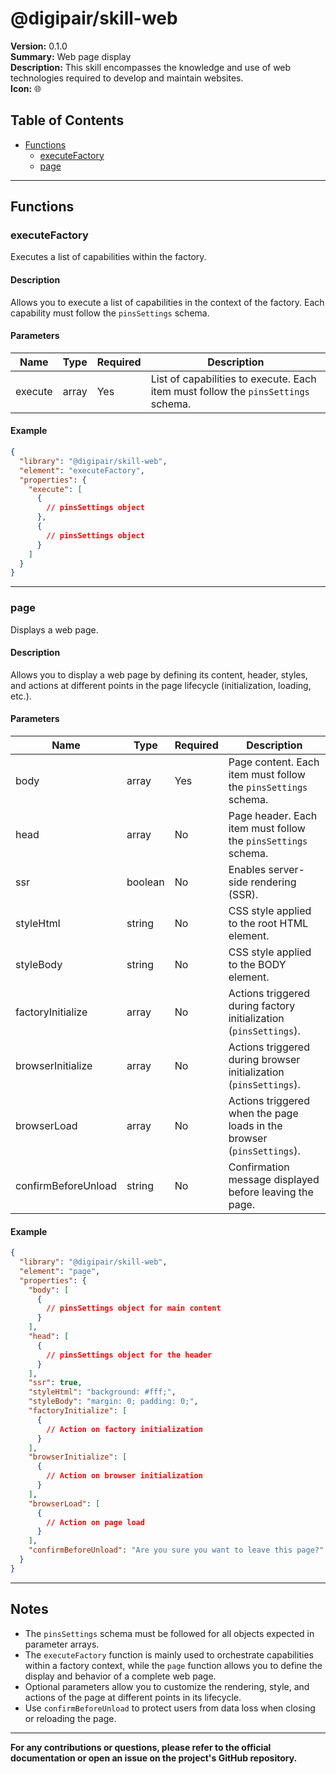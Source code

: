 # @digipair/skill-web

**Version:** 0.1.0  
**Summary:** Web page display  
**Description:** This skill encompasses the knowledge and use of web technologies required to develop and maintain websites.  
**Icon:** 🌐

## Table of Contents

- [Functions](#functions)
  - [executeFactory](#executefactory)
  - [page](#page)

---

## Functions

### executeFactory

Executes a list of capabilities within the factory.

#### Description

Allows you to execute a list of capabilities in the context of the factory. Each capability must follow the `pinsSettings` schema.

#### Parameters

| Name    | Type  | Required | Description                                                                       |
| ------- | ----- | -------- | --------------------------------------------------------------------------------- |
| execute | array | Yes      | List of capabilities to execute. Each item must follow the `pinsSettings` schema. |

#### Example

```json
{
  "library": "@digipair/skill-web",
  "element": "executeFactory",
  "properties": {
    "execute": [
      {
        // pinsSettings object
      },
      {
        // pinsSettings object
      }
    ]
  }
}
```

---

### page

Displays a web page.

#### Description

Allows you to display a web page by defining its content, header, styles, and actions at different points in the page lifecycle (initialization, loading, etc.).

#### Parameters

| Name                | Type    | Required | Description                                                            |
| ------------------- | ------- | -------- | ---------------------------------------------------------------------- |
| body                | array   | Yes      | Page content. Each item must follow the `pinsSettings` schema.         |
| head                | array   | No       | Page header. Each item must follow the `pinsSettings` schema.          |
| ssr                 | boolean | No       | Enables server-side rendering (SSR).                                   |
| styleHtml           | string  | No       | CSS style applied to the root HTML element.                            |
| styleBody           | string  | No       | CSS style applied to the BODY element.                                 |
| factoryInitialize   | array   | No       | Actions triggered during factory initialization (`pinsSettings`).      |
| browserInitialize   | array   | No       | Actions triggered during browser initialization (`pinsSettings`).      |
| browserLoad         | array   | No       | Actions triggered when the page loads in the browser (`pinsSettings`). |
| confirmBeforeUnload | string  | No       | Confirmation message displayed before leaving the page.                |

#### Example

```json
{
  "library": "@digipair/skill-web",
  "element": "page",
  "properties": {
    "body": [
      {
        // pinsSettings object for main content
      }
    ],
    "head": [
      {
        // pinsSettings object for the header
      }
    ],
    "ssr": true,
    "styleHtml": "background: #fff;",
    "styleBody": "margin: 0; padding: 0;",
    "factoryInitialize": [
      {
        // Action on factory initialization
      }
    ],
    "browserInitialize": [
      {
        // Action on browser initialization
      }
    ],
    "browserLoad": [
      {
        // Action on page load
      }
    ],
    "confirmBeforeUnload": "Are you sure you want to leave this page?"
  }
}
```

---

## Notes

- The `pinsSettings` schema must be followed for all objects expected in parameter arrays.
- The `executeFactory` function is mainly used to orchestrate capabilities within a factory context, while the `page` function allows you to define the display and behavior of a complete web page.
- Optional parameters allow you to customize the rendering, style, and actions of the page at different points in its lifecycle.
- Use `confirmBeforeUnload` to protect users from data loss when closing or reloading the page.

---

**For any contributions or questions, please refer to the official documentation or open an issue on the project's GitHub repository.**
